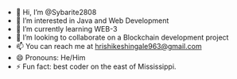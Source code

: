 - 👋 Hi, I’m @Sybarite2808
- 👀 I’m interested in Java and Web Development
- 🌱 I’m currently learning WEB-3
- 💞️ I’m looking to collaborate on a Blockchain development project
- 📫 You can reach me at hrishikeshingale963@gmail.com
- 😄 Pronouns: He/Him
- ⚡ Fun fact: best coder on the east of Mississippi.

<!---
Sybarite2808/Sybarite2808 is a ✨ special ✨ repository because its `README.md` (this file) appears on your GitHub profile.
You can click the Preview link to take a look at your changes.
--->
